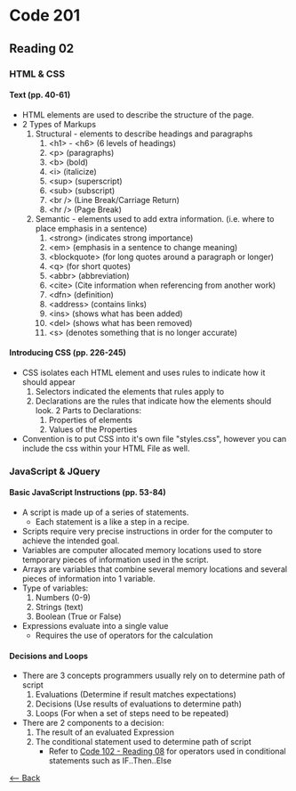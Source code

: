 # Code 201
## Reading 02

### HTML & CSS
#### Text (pp. 40-61)
* HTML elements are used to describe the structure of the page.
* 2 Types of Markups
    1. Structural - elements to describe headings and paragraphs
        1. \<h1\> - \<h6\> (6 levels of headings)
        1. \<p\> (paragraphs)
        1. \<b\> (bold)
        1. \<i\> (italicize)
        1. \<sup\> (superscript)
        1. \<sub\> (subscript)
        1. \<br \/> (Line Break/Carriage Return)
        1. \<hr \/> (Page Break)
    1. Semantic - elements used to add extra information. (i.e. where to place emphasis in a sentence)
        1. \<strong\> (indicates strong importance)
        1. \<em\> (emphasis in a sentence to change meaning)
        1. \<blockquote\> (for long quotes around a paragraph or longer)
        1. \<q\> (for short quotes)
        1. \<abbr\> (abbreviation)
        1. \<cite\> (Cite information when referencing from another work)
        1. \<dfn\> (definition)
        1. \<address\> (contains links)
        1. \<ins\> (shows what has been added)
        1. \<del\> (shows what has been removed)
        1. \<s\> (denotes something that is no longer accurate)

#### Introducing CSS (pp. 226-245)
* CSS isolates each HTML element and uses rules to indicate how it should appear
    1. Selectors indicated the elements that rules apply to
    1. Declarations are the rules that indicate how the elements should look.  2 Parts to Declarations:
        1. Properties of elements 
        2. Values of the Properties
* Convention is to put CSS into it's own file "styles.css", however you can include the css within your HTML File as well.

### JavaScript & JQuery
#### Basic JavaScript Instructions (pp. 53-84)
* A script is made up of a series of statements.
    * Each statement is a like a step in a recipe.
* Scripts require very precise instructions in order for the computer to achieve the intended goal.
* Variables are computer allocated memory locations used to store temporary pieces of information used in the script.
* Arrays are variables that combine several memory locations and several pieces of information into 1 variable.
* Type of variables:
    1. Numbers (0-9)
    1. Strings (text)
    1. Boolean (True or False)
* Expressions evaluate into a single value
    * Requires the use of operators for the calculation

#### Decisions and Loops
* There are 3 concepts programmers usually rely on to determine path of script
    1. Evaluations (Determine if result matches expectations)
    1. Decisions (Use results of evaluations to determine path)
    1. Loops (For when a set of steps need to be repeated)
* There are 2 components to a decision:
    1. The result of an evaluated Expression
    1. The conditional statement used to determine path of script
        * Refer to [Code 102 - Reading 08](Operators_and_Loops.md) for operators used in conditional statements such as IF..Then..Else

[<-- Back](README.md)